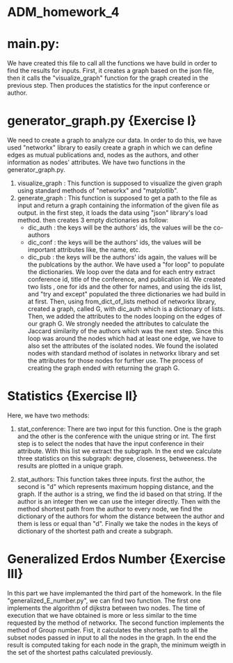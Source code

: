 # ADM_homework_4

# main.py:
We have created this file to call all the functions we have build in order to find the results for inputs. First, it creates a graph based on the json file, then it calls the "visualize_graph" function for the graph created in the previous step. Then produces the statistics for the input conference or author. 

# generator_graph.py {Exercise I}
  We need to create a graph to analyze our data. In order to do this, we have used "networkx" library to easily create a graph in which we can define edges as mutual publications and, nodes as the authors, and other information as nodes' attributes.
  We have two functions in the generator_graph.py. 
  1. visualize_graph : This function is supposed to visualize the given graph using standard methods of "networkx" and "matplotlib".
  2. generate_graph : This function is supposed to get a path to the file as input and return a graph containing the information of the given file as output. 
    in the first step, it loads the data using "json" library's load method. then creates 3 empty dictionaries as follow:
      - dic_auth : the keys will be the authors' ids, the values will be the co-authors
      - dic_conf : the keys will be the authors' ids, the values will be important attributes like, the name, etc.
      - dic_pub : the keys will be the authors' ids again, the values will be the publcations by the author.
    We have used a "for loop" to populate the dictionaries. We loop over the data and for each entry  extract conference id, title of the conference, and publication id. We created two lists , one for ids and the other for names, and using the ids list, and "try and except" populated the three dictionaries we had build in at first. 
    Then, using from_dict_of_lists method of networkx library, created a graph, called G, with dic_auth which is a dictionary of lists. 
    Then, we added the attributes to the nodes looping on the edges of our graph G. We strongly needed the attributes to calculate the Jaccard similarity of the authors which was the next step. Since this loop was around the nodes which had at least one edge, we have to also set the attributes of the isolated nodes. We found the isolated nodes with standard method of isolates in networkx library and set the attributes for those nodes for further use.
    The process of creating the graph ended with returning the graph G.
    
   
  
# Statistics {Exercise II}
  Here, we have two methods:
  
  1. stat_conference:
  There are two input for this function. One is the graph and the other is the conference with the unique string or int.
  The first step is to select the nodes that have the input conference in their attribute. With this list we extract the subgraph.
  In the end we calculate three statistics on this subgraph: degree, closeness, betweeness. the results are plotted in a unique graph. 
  
  2. stat_authors:
  This function takes three inputs. first the author, the second is "d" which represents maximum hopping distance, and the graph. If the author is a string, we find the id based on that string. If the author is an integer then we can use the integer directly. Then with the method shortest path from the author to every node, we find the dictionary of the authors for whom the distance between the author and them is less or equal than "d". 
  Finally we take the nodes in the keys of dictionary of the shortest path and create a subgraph. 
  


# Generalized Erdos Number {Exercise III}
  In this part we have implemanted the third part of the homework. In the file "generalized_E_number.py", we can find two function.
  The first one implements the algorithm of dijkstra between two nodes. The time of execution that we have obtained is more or less similar to the time requested by the method of networkx. 
  The second function implements the method of Group number. Fist, it calculates the shortest path to all the subset nodes passed in input to all the nodes in the graph. In the end the result is computed taking for each node in the graph, the minimum weigth in the set of the shortest paths calculated previously.
  
